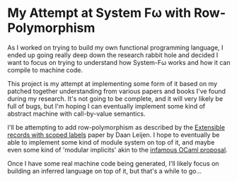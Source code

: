 # My Attempt at System Fω with Row-Polymorphism

As I worked on trying to build my own functional programming language, I ended
up going really deep down the research rabbit hole and decided I want to focus
on trying to understand how System-Fω works and how it can compile to machine
code.

This project is my attempt at implementing some form of it based on my patched
together understanding from various papers and books I've found during my
research. It's not going to be complete, and it will very likely be full of
bugs, but I'm hoping I can eventually implement some kind of abstract machine
with call-by-value semantics.

I'll be attempting to add row-polymorphism as described by the
[Extensible records with scoped labels](https://www.microsoft.com/en-us/research/publication/extensible-records-with-scoped-labels/)
paper by Daan Leijen. I hope to eventually be able to implement some kind of
module system on top of it, and maybe even some kind of 'modular implicits' akin
to the [infamous OCaml proposal](https://arxiv.org/abs/1512.01895).

Once I have some real machine code being generated, I'll likely focus on
building an inferred language on top of it, but that's a while to go…
